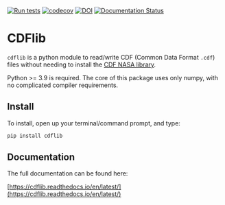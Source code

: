 [![Run tests](https://github.com/MAVENSDC/cdflib/actions/workflows/ci.yml/badge.svg)](https://github.com/MAVENSDC/cdflib/actions/workflows/ci.yml)
[![codecov](https://codecov.io/gh/MAVENSDC/cdflib/branch/master/graph/badge.svg?token=IJ6moGc40e)](https://codecov.io/gh/MAVENSDC/cdflib)
[![DOI](https://zenodo.org/badge/102912691.svg)](https://zenodo.org/badge/latestdoi/102912691)
[![Documentation Status](https://readthedocs.org/projects/cdflib/badge/?version=latest)](https://cdflib.readthedocs.io/en/latest/?badge=latest)

# CDFlib

`cdflib` is a python module to read/write CDF (Common Data Format `.cdf`) files without needing to install the
[CDF NASA library](https://cdf.gsfc.nasa.gov/).

Python >= 3.9 is required.
The core of this package uses only numpy, with no complicated compiler requirements.

## Install

To install, open up your terminal/command prompt, and type:
```sh
pip install cdflib
```

## Documentation

The full documentation can be found here:

[https://cdflib.readthedocs.io/en/latest/](https://cdflib.readthedocs.io/en/latest/)
